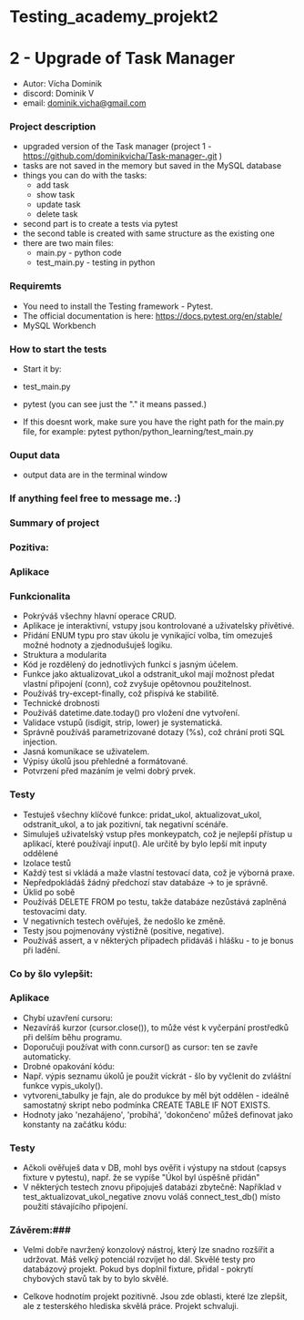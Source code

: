 
# Testing_academy_projekt2
# 2 - Upgrade of Task Manager
- Autor: Vícha Dominik 
- discord: Dominik V
- email: dominik.vicha@gmail.com

### Project description 
- upgraded version of the Task manager (project 1 - https://github.com/dominikvicha/Task-manager-.git ) 
- tasks are not saved in the memory but saved in the MySQL database
- things you can do with the tasks: 
    - add task
    - show task
    - update task
    - delete task
- second part is to create a tests via pytest
- the second table is created with same structure as the existing one
- there are two main files:
   - main.py - python code
   - test_main.py - testing in python 
  
### Requiremts ###
- You need to install the Testing framework - Pytest.
- The official documentation is here: https://docs.pytest.org/en/stable/
- MySQL Workbench 

### How to start the tests ###
- Start it by:
- test_main.py
- pytest              (you can see just the "." it means passed.) 
  
- If this doesnt work, make sure you have the right path for the main.py file, for example: pytest  python/python_learning/test_main.py
 
### Ouput data ###
- output data are in the terminal window

### If anything feel free to message me. :) ###

### Summary of project ###
### Pozitiva: ###
### Aplikace ### 
### Funkcionalita ###
- Pokrýváš všechny hlavní operace CRUD.
- Aplikace je interaktivní, vstupy jsou kontrolované a uživatelsky přívětivé.
- Přidání ENUM typu pro stav úkolu je vynikající volba, tím omezuješ možné hodnoty a zjednodušuješ logiku.
- Struktura a modularita
- Kód je rozdělený do jednotlivých funkcí s jasným účelem.
- Funkce jako aktualizovat_ukol a odstranit_ukol mají možnost předat vlastní připojení (conn), což zvyšuje opětovnou použitelnost.
- Používáš try-except-finally, což přispívá ke stabilitě.
- Technické drobnosti
- Používáš datetime.date.today() pro vložení dne vytvoření.
- Validace vstupů (isdigit, strip, lower) je systematická.
- Správně používáš parametrizované dotazy (%s), což chrání proti SQL injection.
- Jasná komunikace se uživatelem.
- Výpisy úkolů jsou přehledné a formátované.
- Potvrzení před mazáním je velmi dobrý prvek.


### Testy ###

- Testuješ všechny klíčové funkce: pridat_ukol, aktualizovat_ukol, odstranit_ukol, a to jak pozitivní, tak negativní scénáře.
- Simuluješ uživatelský vstup přes monkeypatch, což je nejlepší přístup u aplikací, které používají input(). Ale určitě by bylo lepší mít inputy oddělené
- Izolace testů
- Každý test si vkládá a maže vlastní testovací data, což je výborná praxe.
- Nepředpokládáš žádný předchozí stav databáze → to je správně.
- Úklid po sobě
- Používáš DELETE FROM po testu, takže databáze nezůstává zaplněná testovacími daty.
- V negativních testech ověřuješ, že nedošlo ke změně.
- Testy jsou pojmenovány výstižně (positive, negative).
- Používáš assert, a v některých případech přidáváš i hlášku - to je bonus při ladění.


### Co by šlo vylepšit: ### 
### Aplikace

- Chybí uzavření cursoru:
- Nezavíráš kurzor (cursor.close()), to může vést k vyčerpání prostředků při delším běhu programu.
- Doporučuji používat with conn.cursor() as cursor: ten se zavře automaticky.
- Drobné opakování kódu:
- Např. výpis seznamu úkolů je použit víckrát - šlo by vyčlenit do zvláštní funkce vypis_ukoly().
- vytvoreni_tabulky je fajn, ale do produkce by měl být oddělen - ideálně samostatný skript nebo podmínka CREATE TABLE IF NOT EXISTS.
- Hodnoty jako 'nezahájeno', 'probíhá', 'dokončeno' můžeš definovat jako konstanty na začátku kódu:


### Testy ### 

- Ačkoli ověřuješ data v DB, mohl bys ověřit i výstupy na stdout (capsys fixture v pytestu), např. že se vypíše "Úkol byl úspěšně přidán"
- V některých testech znovu připojuješ databázi zbytečně: Například v test_aktualizovat_ukol_negative znovu voláš connect_test_db() místo použití stávajícího připojení.

### Závěrem:### 
- Velmi dobře navržený konzolový nástroj, který lze snadno rozšířit a udržovat. Máš velký potenciál rozvíjet ho dál. Skvělé testy pro databázový projekt. Pokud bys doplnil fixture, přidal - pokrytí chybových stavů tak by to bylo skvělé.

- Celkove hodnotím projekt pozitivně. Jsou zde oblasti, které lze zlepšit, ale z testerského hlediska skvělá práce. Projekt schvaluji.




